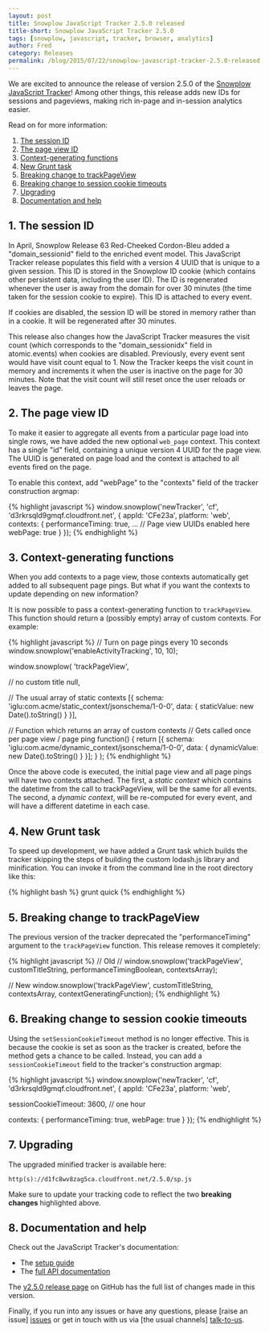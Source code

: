 ```yaml
---
layout: post
title: Snowplow JavaScript Tracker 2.5.0 released
title-short: Snowplow JavaScript Tracker 2.5.0
tags: [snowplow, javascript, tracker, browser, analytics]
author: Fred
category: Releases
permalink: /blog/2015/07/22/snowplow-javascript-tracker-2.5.0-released
---
```


We are excited to announce the release of version 2.5.0 of the [Snowplow JavaScript Tracker][release-250]! Among other things, this release adds new IDs for sessions and pageviews, making rich in-page and in-session analytics easier.

Read on for more information:

1. [The session ID](/blog/2015/07/22/snowplow-javascript-tracker-2.5.0-released/#session-id)
2. [The page view ID](/blog/2015/07/22/snowplow-javascript-tracker-2.5.0-released/#pageview-id)
3. [Context-generating functions](/blog/2015/07/22/snowplow-javascript-tracker-2.5.0-released/#context-generating-functions)
4. [New Grunt task](/blog/2015/07/22/snowplow-javascript-tracker-2.5.0-released/#grunt)
5. [Breaking change to trackPageView](/blog/2015/07/22/snowplow-javascript-tracker-2.5.0-released/#breaking1)
6. [Breaking change to session cookie timeouts](/blog/2015/07/22/snowplow-javascript-tracker-2.5.0-released/#breaking2)
7. [Upgrading](/blog/2015/07/22/snowplow-javascript-tracker-2.5.0-released/#upgrading)
8. [Documentation and help](/blog/2015/07/22/snowplow-javascript-tracker-2.5.0-released/#docs)

<!--more-->

<h2 id="session-id">1. The session ID</h2>

In April, Snowplow Release 63 Red-Cheeked Cordon-Bleu added a "domain_sessionid" field to the enriched event model. This JavaScript Tracker release populates this field with a version 4 UUID that is unique to a given session. This ID is stored in the Snowplow ID cookie (which contains other persistent data, including the user ID). The ID is regenerated whenever the user is away from the domain for over 30 minutes (the time taken for the session cookie to expire). This ID is attached to every event.

If cookies are disabled, the session ID will be stored in memory rather than in a cookie. It will be regenerated after 30 minutes.

This release also changes how the JavaScript Tracker measures the visit count (which corresponds to the "domain_sessionidx" field in atomic.events) when cookies are disabled. Previously, every event sent would have visit count equal to 1. Now the Tracker keeps the visit count in memory and increments it when the user is inactive on the page for 30 minutes. Note that the visit count will still reset once the user reloads or leaves the page.

<h2 id="pageview-id">2. The page view ID</h2>

To make it easier to aggregate all events from a particular page load into single rows, we have added the new optional `web_page` context. This context has a single "id" field, containing a unique version 4 UUID for the page view. The UUID is generated on page load and the context is attached to all events fired on the page.

To enable this context, add "webPage" to the "contexts" field of the tracker construction argmap:

{% highlight javascript %}
window.snowplow('newTracker', 'cf', 'd3rkrsqld9gmqf.cloudfront.net', {
  appId: 'CFe23a',
  platform: 'web',
  contexts: {
    performanceTiming: true,
    ...
    // Page view UUIDs enabled here
    webPage: true
  }
});
{% endhighlight %}

<h2 id="context-generating-functions">3. Context-generating functions</h2>

When you add contexts to a page view, those contexts automatically get added to all subsequent page pings. But what if you want the contexts to update depending on new information?

It is now possible to pass a context-generating function to `trackPageView`. This function should return a (possibly empty) array of custom contexts. For example:

{% highlight javascript %}
// Turn on page pings every 10 seconds
window.snowplow('enableActivityTracking', 10, 10);

window.snowplow(
  'trackPageView',

  // no custom title
  null,

  // The usual array of static contexts
  [{
    schema: 'iglu:com.acme/static_context/jsonschema/1-0-0',
    data: {
      staticValue: new Date().toString()
    }
  }],

  // Function which returns an array of custom contexts
  // Gets called once per page view / page ping
  function() {
    return [{
      schema: 'iglu:com.acme/dynamic_context/jsonschema/1-0-0',
      data: {
        dynamicValue: new Date().toString()
      }
    }];
  }
);
{% endhighlight %}

Once the above code is executed, the initial page view and all page pings will have two contexts attached. The first, a *static context* which contains the datetime from the call to trackPageView, will be the same for all events. The second, a *dynamic context*, will be re-computed for every event, and will have a different datetime in each case.

<h2 id="grunt">4. New Grunt task</h2>

To speed up development, we have added a Grunt task which builds the tracker skipping the steps of building the custom lodash.js library and minification. You can invoke it from the command line in the root directory like this:

{% highlight bash %}
grunt quick
{% endhighlight %}

<h2 id="breaking1">5. Breaking change to trackPageView</h2>

The previous version of the tracker deprecated the "performanceTiming" argument to the `trackPageView` function. This release removes it completely:

{% highlight javascript %}
// Old
// window.snowplow('trackPageView', customTitleString, performanceTimingBoolean, contextsArray);

// New
window.snowplow('trackPageView', customTitleString, contextsArray, contextGeneratingFunction);
{% endhighlight %}

<h2 id="breaking2">6. Breaking change to session cookie timeouts</h2>

Using the `setSessionCookieTimeout` method is no longer effective. This is because the cookie is set as soon as the tracker is created, before the method gets a chance to be called. Instead, you can add a `sessionCookieTimeout` field to the tracker's construction argmap:

{% highlight javascript %}
window.snowplow('newTracker', 'cf', 'd3rkrsqld9gmqf.cloudfront.net', {
  appId: 'CFe23a',
  platform: 'web',

  sessionCookieTimeout: 3600, // one hour

  contexts: {
    performanceTiming: true,
    webPage: true
  }
});
{% endhighlight %}

<h2 id="upgrading">7. Upgrading</h2>

The upgraded minified tracker is available here:

    http(s)://d1fc8wv8zag5ca.cloudfront.net/2.5.0/sp.js

Make sure to update your tracking code to reflect the two **breaking changes** highlighted above.

<h2 id="docs">8. Documentation and help</h2>

Check out the JavaScript Tracker's documentation:

* The [setup guide][setup]
* The [full API documentation][tech-docs]

The [v2.5.0 release page][release-250] on GitHub has the full list of changes made in this version.

Finally, if you run into any issues or have any questions, please [raise an issue] [issues] or get in touch with us via [the usual channels] [talk-to-us].

[release-250]: https://github.com/snowplow/snowplow-javascript-tracker/releases/tag/2.5.0
[tech-docs]: https://github.com/snowplow/snowplow/wiki/1-General-parameters-for-the-Javascript-tracker
[setup]: https://github.com/snowplow/snowplow/wiki/Javascript-tracker-setup
[issues]: https://github.com/snowplow/snowplow/issues
[talk-to-us]: https://github.com/snowplow/snowplow/wiki/Talk-to-us
